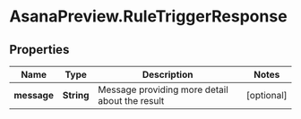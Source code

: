 # AsanaPreview.RuleTriggerResponse

## Properties

Name | Type | Description | Notes
------------ | ------------- | ------------- | -------------
**message** | **String** | Message providing more detail about the result | [optional] 


